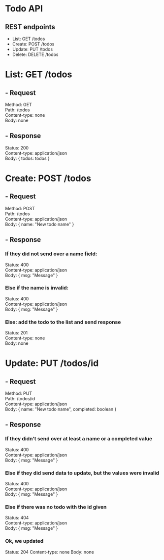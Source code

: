 # Todo API

## REST endpoints
* List: GET /todos
* Create: POST /todos
* Update: PUT /todos
* Delete: DELETE /todos

# List: GET /todos
## - Request
Method: GET  
Path: /todos  
Content-type: none  
Body: none  

## - Response
Status: 200  
Content-type: application/json  
Body: { todos: todos }  

# Create: POST /todos
## - Request
Method: POST  
Path: /todos  
Content-type: application/json  
Body: { name: "New todo name" }

## - Response
### If they did not send over a name field:
Status: 400  
Content-type: application/json  
Body: { msg: "Message" }

### Else if the name is invalid:
Status: 400  
Content-type: application/json  
Body: { msg: "Message" }  

### Else: add the todo to the list and send response
Status: 201  
Content-type: none  
Body: none  

# Update: PUT /todos/id
## - Request
Method: PUT  
Path: /todos/id  
Content-type: application/json  
Body: { name: "New todo name", completed: boolean }

## - Response
### If they didn't send over at least a name or a completed value
Status: 400  
Content-type: application/json  
Body: { msg: "Message" }  

### Else if they did send data to update, but the values were invalid
Status: 400  
Content-type: application/json  
Body: { msg: "Message" }  

### Else if there was no todo with the id given
Status: 404  
Content-type: application/json  
Body: { msg: "Message" }

### Ok, we updated
Status: 204
Content-type: none
Body: none

